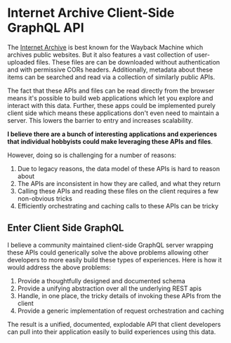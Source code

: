 # Internet Archive Client-Side GraphQL API

The [Internet Archive](https://archive.org) is best known for the Wayback Machine which archives public websites. But it also features a vast collection of user-uploaded files. These files are can be downloaded without authentication and with permissive CORs headers. Additionally, metadata about these items can be searched and read via a collection of similarly public APIs.

The fact that these APIs and files can be read directly from the browser means it's possible to build web applications which let you explore and interact with this data. Further, these apps could be implemented purely client side which means these applications don't even need to maintain a server. This lowers the barrier to entry and increases scalability.

**I believe there are a bunch of interesting applications and experiences that individual hobbyists could make leveraging these APIs and files**.

However, doing so is challenging for a number of reasons:

1. Due to legacy reasons, the data model of these APIs is hard to reason about
2. The APIs are inconsistent in how they are called, and what they return
3. Calling these APIs and reading these files on the client requires a few non-obvious tricks
4. Efficiently orchestrating and caching calls to these APIs can be tricky

## Enter Client Side GraphQL

I believe a community maintained client-side GraphQL server wrapping these APIs could generically solve the above problems allowing other developers to more easily build these types of experiences. Here is how it would address the above problems:

1. Provide a thoughtfully designed and documented schema
2. Provide a unifying abstraction over all the underlying REST apis
3. Handle, in one place, the tricky details of invoking these APIs from the client
4. Provide a generic implementation of request orchestration and caching

The result is a unified, documented, explodable API that client developers can pull into their application easily to build experiences using this data.
